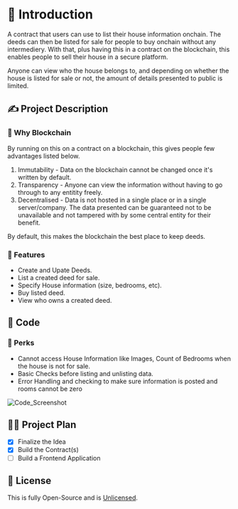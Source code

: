 # 👋 Introduction

A contract that users can use to list their house information onchain. The deeds can then be listed for sale for people to buy onchain without any intermediery. With that, plus having this in a contract on the blockchain, this enables people to sell their house in a secure platform.

Anyone can view who the house belongs to, and depending on whether the house is listed for sale or not, the amount of details presented to public is limited.

## ✍️ Project Description

### 🤔 Why Blockchain

By running on this on a contract on a blockchain, this gives people few advantages listed below.

1. Immutability - Data on the blockchain cannot be changed once it's written by default.
2. Transparency - Anyone can view the information without having to go through to any entitity freely.
3. Decentralised - Data is not hosted in a single place or in a single server/company. The data presented can be guaranteed not to be unavailable and not tampered with by some central entity for their benefit.

By default, this makes the blockchain the best place to keep deeds.

### 🤩 Features

- Create and Upate Deeds.
- List a created deed for sale.
- Specify House information (size, bedrooms, etc).
- Buy listed deed.
- View who owns a created deed.

## 🤖 Code

### 👀 Perks

- Cannot access House Information like Images, Count of Bedrooms when the house is not for sale.
- Basic Checks before listing and unlisting data.
- Error Handling and checking to make sure information is posted and rooms cannot be zero

![Code_Screenshot](https://i.imgur.com/vQjHhOB.png)

## 👨‍🔧 Project Plan

- [x] Finalize the Idea
- [x] Build the Contract(s)
- [ ] Build a Frontend Application

## 🤝 License

This is fully Open-Source and is [Unlicensed](https://unlicense.org/).
